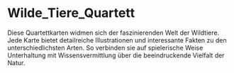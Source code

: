 # Wilde_Tiere_Quartett
Diese Quartettkarten widmen sich der faszinierenden Welt der Wildtiere. Jede Karte bietet detailreiche Illustrationen und interessante Fakten zu den unterschiedlichsten Arten. So verbinden sie auf spielerische Weise Unterhaltung mit Wissensvermittlung über die beeindruckende Vielfalt der Natur.
